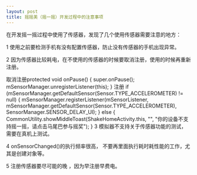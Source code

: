 ```yaml
---
layout: post
title: 摇摇美（摇一摇）开发过程中的注意事项
---
```

在开发摇一摇过程中使用了传感器，发现了几个使用传感器需要注意的地方：

1 使用之前要检测手机有没有配置传感器，防止没有传感器的手机出现异常。

2 因为传感器比较耗电，在不使用的传感器的时候要取消注册，使用的时候再重新注册。

取消注册protected void onPause() {
  super.onPause();
  mSensorManager.unregisterListener(this);
}
注册 if (mSensorManager.getDefaultSensor(Sensor.TYPE_ACCELEROMETER) != null) {
            mSensorManager.registerListener(mSensorListener,
                    mSensorManager.getDefaultSensor(Sensor.TYPE_ACCELEROMETER), SensorManager.SENSOR_DELAY_UI);
        } else {
            CommonUtility.showMiddleToast(ShakeHomeActivity.this, "", "你的设备不支持摇一摇，请点击马尾巴参与摇奖");
        }
3 模拟器不支持关于传感器功能的测试，需要在真机上测试。

4 onSensorChanged()的执行频率很高， 不要再里面执行耗时耗性能的工作，尤其是创建对象等。

5 注册传感器要尽可能的晚 ，因为早注册早费电。

